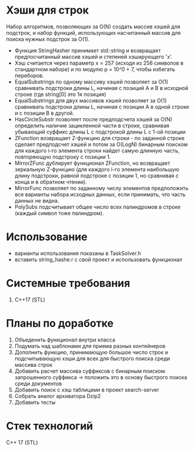 # Хэши для строк
Набор алгоритмов, позволяющих за O(N) создать массив хэшей для подстрок, и набор функций, использующих насчитанный массив для поиска нужных подстрок за O(1).
- Функция StringHasher принимает std::string и возвращает предпосчитанный массив хэшей и степеней хэширующего 'x'.
- Хэш считается через параметр x = 257 (исходя из 256 символов в стандартном наборе) и по модулю p = 10^0 + 7, чтобы избегать переборов.
- EqualSubstrings по одному массиву хэшей позволяет за O(1) сравнивать подстроки длины L, начиная с позиций А и B в исходной строке (где string[0] это 1я позиция)
- EqualSubstrings для двух массивов хэшей позволяет за O(1) сравнивать подстроки длины L, начиная с позиции А в одной строке и с позиции B в другой.
- HasCircleSubstr позволяет после предподсчета хэшей за O(N) определить наличие зацикленной части в строке, сравнивая убывающий суффикс длины L с подстрокой длины L с 1-ой позиции
- ZFunction возвращает Z-функцию для строки - по заданной строке сделает предподсчет хэшей и потом за O(LogN) бинарным поиском для каждого i-го элемента строки найдет самую длинную часть, повторяющую подстроку с позиции 1.
- MirrorZFunc дублирует функционал ZFunction, но возвращает зеркальную Z-функцию (для каждого i-го элемента наибольшую длину подстроки, равной подстроке с позиции 1, но сравнивая с конца и в обратном чтении).
- MirrorFunc позволяет по заданному числу элементов предположить все варианты набора исходных данных, если принимать, что часть данных не видна.
- PolySubs подсчитывает общее число всех палиндромов в строке (каждый символ тоже палиндром).

# Использование
- варианты использования показаны в TaskSolver.h
- вставить string_hashe.r с свой проект и использовать функционал

# Системные требования
1. С++17 (STL)

# Планы по доработке
1. Объеденить функционал внутри класса
2. Подумать над шаблонами для приема разных контейнеров
3. Дополнить функцию, принимающую большое число строк и подсчитывающую хэши для всех для быстрого поиска среди массива строк
4. Добавить расчет массива суффиксов с бинарным поиском запрошенного суффикса -> положить это в основу быстрого поиска среди документов
5. Добавить поиск с хэш таблицами в проект search-server
6. Собрать аналог архиватора Dzip2
7. Добавить тесты

# Стек технологий
С++ 17 (STL)



